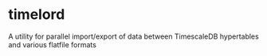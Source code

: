 # timelord
A utility for parallel import/export of data between TimescaleDB hypertables and various flatfile formats
